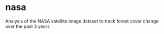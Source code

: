 # nasa
Analysis of the NASA satellite image dataset to track forest cover change over the past 3 years
